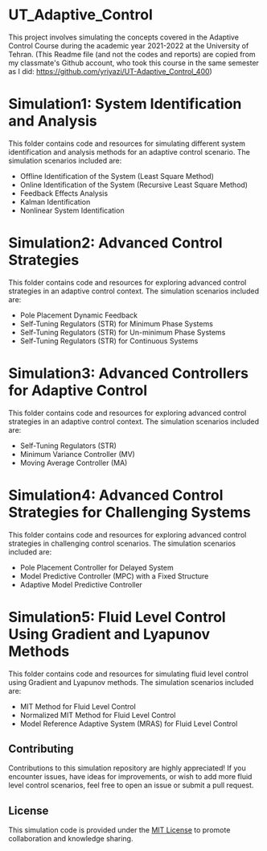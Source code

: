 # UT_Adaptive_Control

This project involves simulating the concepts covered in the Adaptive Control Course during the academic year 2021-2022 at the University of Tehran.
(This Readme file (and not the codes and reports) are copied from my classmate's Github account, who took this course in the same semester as I did: https://github.com/yriyazi/UT-Adaptive_Control_400)

# Simulation1: System Identification and Analysis

This folder contains code and resources for simulating different system identification and analysis methods for an adaptive control scenario. The simulation scenarios included are:

- Offline Identification of the System (Least Square Method)
- Online Identification of the System (Recursive Least Square Method)
- Feedback Effects Analysis
- Kalman Identification
- Nonlinear System Identification

# Simulation2: Advanced Control Strategies

This folder contains code and resources for exploring advanced control strategies in an adaptive control context. The simulation scenarios included are:

- Pole Placement Dynamic Feedback
- Self-Tuning Regulators (STR) for Minimum Phase Systems
- Self-Tuning Regulators (STR) for Un-minimum Phase Systems
- Self-Tuning Regulators (STR) for Continuous Systems

# Simulation3: Advanced Controllers for Adaptive Control

This folder contains code and resources for exploring advanced control strategies in an adaptive control context. The simulation scenarios included are:

- Self-Tuning Regulators (STR)
- Minimum Variance Controller (MV)
- Moving Average Controller (MA)

# Simulation4: Advanced Control Strategies for Challenging Systems

This folder contains code and resources for exploring advanced control strategies in challenging control scenarios. The simulation scenarios included are:

- Pole Placement Controller for Delayed System
- Model Predictive Controller (MPC) with a Fixed Structure
- Adaptive Model Predictive Controller

# Simulation5: Fluid Level Control Using Gradient and Lyapunov Methods

This folder contains code and resources for simulating fluid level control using Gradient and Lyapunov methods. The simulation scenarios included are:

- MIT Method for Fluid Level Control
- Normalized MIT Method for Fluid Level Control
- Model Reference Adaptive System (MRAS) for Fluid Level Control



## Contributing

Contributions to this simulation repository are highly appreciated! If you encounter issues, have ideas for improvements, or wish to add more fluid level control scenarios, feel free to open an issue or submit a pull request.

## License

This simulation code is provided under the [MIT License](LICENSE) to promote collaboration and knowledge sharing.
